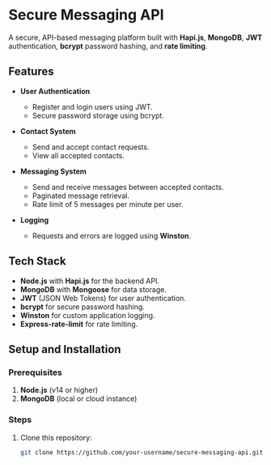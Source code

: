# Secure Messaging API

A secure, API-based messaging platform built with **Hapi.js**, **MongoDB**, **JWT** authentication, **bcrypt** password hashing, and **rate limiting**.

## Features

- **User Authentication**
  - Register and login users using JWT.
  - Secure password storage using bcrypt.
  
- **Contact System**
  - Send and accept contact requests.
  - View all accepted contacts.

- **Messaging System**
  - Send and receive messages between accepted contacts.
  - Paginated message retrieval.
  - Rate limit of 5 messages per minute per user.

- **Logging**
  - Requests and errors are logged using **Winston**.

## Tech Stack

- **Node.js** with **Hapi.js** for the backend API.
- **MongoDB** with **Mongoose** for data storage.
- **JWT** (JSON Web Tokens) for user authentication.
- **bcrypt** for secure password hashing.
- **Winston** for custom application logging.
- **Express-rate-limit** for rate limiting.

## Setup and Installation

### Prerequisites

1. **Node.js** (v14 or higher)
2. **MongoDB** (local or cloud instance)

### Steps

1. Clone this repository:

   ```bash
   git clone https://github.com/your-username/secure-messaging-api.git
